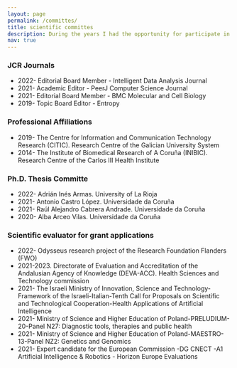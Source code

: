 ```yaml
---
layout: page
permalink: /committes/
title: scientific committes
description: During the years I had the opportunity for participate in different scientific committes
nav: true
---
```


### JCR Journals

* 2022- Editorial Board Member - Intelligent Data Analysis Journal
* 2021- Academic Editor - PeerJ Computer Science Journal
* 2021- Editorial Board Member - BMC Molecular and Cell Biology
* 2019- Topic Board Editor - Entropy 

### Professional Affiliations

* 2019- The Centre for Information and Communication Technology Research (CITIC). Research Centre of the Galician University System
* 2014- The Institute of Biomedical Research of A Coruña (INIBIC). Research Centre of the Carlos III Health Institute

### Ph.D. Thesis Committe

* 2022- Adrián Inés Armas. University of La Rioja
* 2021- Antonio Castro López. Universidade da Coruña
* 2021- Raúl Alejandro Cabrera Andrade. Universidade da Coruña
* 2020- Alba Arceo Vilas. Universidade da Coruña

### Scientific evaluator for grant applications

* 2022- Odysseus research project of the Research Foundation Flanders (FWO)
* 2021-2023. Directorate of Evaluation and Accreditation of the Andalusian Agency of Knowledge (DEVA-ACC). Health Sciences and Technology commission 
* 2021- The Israeli Ministry of Innovation, Science and Technology-Framework of the Israeli-Italian-Tenth Call for Proposals on Scientific and Technological Cooperation-Health Applications of Artificial Intelligence
* 2021- Ministry of Science and Higher Education of Poland-PRELUDIUM-20-Panel N27: Diagnostic tools, therapies and public health
* 2021- Ministry of Science and Higher Education of Poland-MAESTRO-13-Panel NZ2: Genetics and Genomics
* 2021- Expert candidate for the European Commission -DG CNECT -A1 Artificial Intelligence & Robotics - Horizon Europe Evaluations

